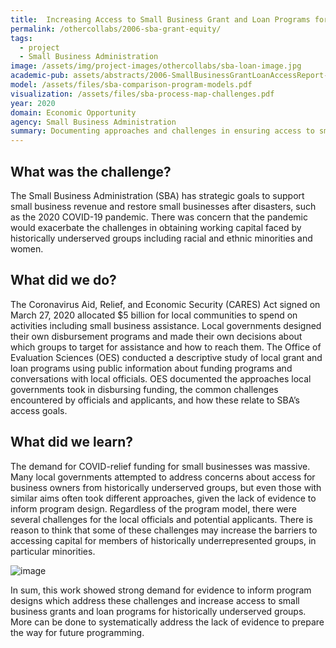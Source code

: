 ```yaml
---
title:  Increasing Access to Small Business Grant and Loan Programs for Historically Underserved Groups
permalink: /othercollabs/2006-sba-grant-equity/
tags:
  - project 
  - Small Business Administration
image: /assets/img/project-images/othercollabs/sba-loan-image.jpg
academic-pub: assets/abstracts/2006-SmallBusinessGrantLoanAccessReport-Nov2020.pdf
model: /assets/files/sba-comparison-program-models.pdf
visualization: /assets/files/sba-process-map-challenges.pdf
year: 2020
domain: Economic Opportunity
agency: Small Business Administration
summary: Documenting approaches and challenges in ensuring access to small business grant and loan programs during COVID-19.
---
```

## What was the challenge?

The Small Business Administration (SBA) has strategic goals to support small business revenue and restore small businesses after disasters, such as the 2020 COVID-19 pandemic. There was concern that the pandemic would exacerbate the challenges in obtaining working capital faced by historically underserved groups including racial and ethnic minorities and women.

## What did we do?

The Coronavirus Aid, Relief, and Economic Security (CARES) Act signed on March 27, 2020 allocated $5 billion for local communities to spend on activities including small business assistance. Local governments designed their own disbursement programs and made their own decisions about which groups to target for assistance and how to reach them. The Office of Evaluation Sciences (OES) conducted a descriptive study of local grant and loan programs using public information about funding programs and conversations with local officials. OES documented the approaches local governments took in disbursing funding, the common challenges encountered by officials and applicants, and how these relate to SBA’s access goals. 

## What did we learn?

The demand for COVID-relief funding for small businesses was massive. Many local governments attempted to address concerns about access for business owners from historically underserved groups, but even those with similar aims often took different approaches, given the lack of evidence to inform program design. Regardless of the program model, there were several challenges for the local officials and potential applicants. There is reason to think that some of these challenges may increase the barriers to accessing capital for members of historically underrepresented groups, in particular minorities. 

![image]({{site.baseurl}}/assets/img/project-images/sba-grant-image1.png)

In sum, this work showed strong demand for evidence to inform program designs which address these challenges and increase access to small business grants and loan programs for historically underserved groups. More can be done to systematically address the lack of evidence to prepare the way for future programming. 
